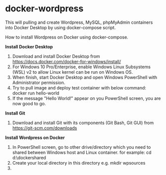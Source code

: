 # docker-wordpress

This will pulling and create Wordpress, MySQL, phpMyAdmin containers into Docker Desktop by using docker-compose script.

How to install Wordpress on Docker using docker-compose.

**Install Docker Desktop**
1. Download and install Docker Desktop from https://docs.docker.com/docker-for-windows/install/
2. For Windows 10 Pro/Enterprise, enable Windows Linux Subsystems (WSL) v2 to allow Linux kernel can be run on Windows OS.
3. When finish, start Docker Desktop and open Windows PowerShell with Administrator permission.
4. Try to pull image and deploy test container with below command:
      docker run hello-world
5. If the message "Hello World!" appear on you PowerShell screen, you are now good to go.

**Install Git**
1. Download and install Git with its components (Git Bash, Git GUI) from https://git-scm.com/downloads

**Install Wordpress on Docker**
1. In PowerShell screen, go to other drive/directory which you need to shared between Windows host and Linux container.
   for example:   cd d:\dockershared
2. Create your local directory in this directory e.g. mkdir wpsources
3. 
